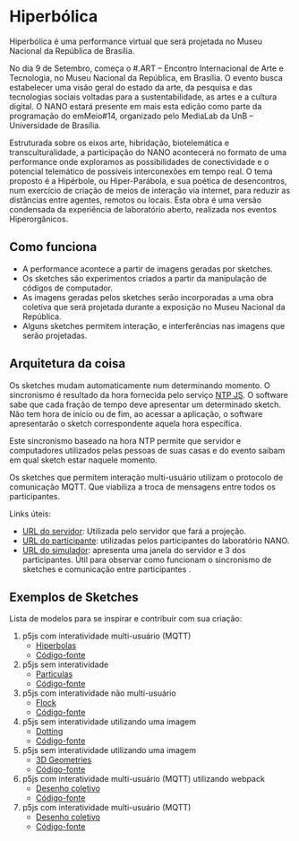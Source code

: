 # Hiperbólica

Hiperbólica é uma performance virtual que será projetada no Museu Nacional da República de Brasília.

No dia 9 de Setembro, começa o #.ART – Encontro Internacional de Arte e Tecnologia, no Museu Nacional da República, em Brasília. O evento busca estabelecer uma visão geral do estado da arte, da pesquisa e das tecnologias sociais voltadas para a sustentabilidade, as artes e a cultura digital. O NANO estará presente em mais esta edição como parte da programação do emMeio#14, organizado pelo MediaLab da UnB – Universidade de Brasília.

Estruturada sobre os eixos arte, hibridação, biotelemática e transculturalidade, a participação do NANO acontecerá no formato de uma performance onde exploramos as possibilidades de conectividade e o potencial telemático de possíveis interconexões em tempo real. O tema proposto é a Hipérbole, ou Hiper-Parábola, e sua poética de desencontros, num exercício de criação de meios de interação via internet, para reduzir as distâncias entre agentes, remotos ou locais. Esta obra é uma versão condensada da experiência de laboratório aberto, realizada nos eventos Hiperorgânicos. 
 
## Como funciona

- A performance acontece a partir de imagens geradas por sketches. 
- Os sketches são experimentos criados a partir da manipulação de códigos de computador. 
- As imagens geradas pelos sketches serão incorporadas a uma obra coletiva que será projetada durante a exposição no Museu Nacional da República. 
- Alguns sketches permitem interação, e  interferências nas imagens que serão projetadas.

## Arquitetura da coisa

Os sketches mudam automaticamente num determinando momento. O sincronismo é resultado da hora fornecida pelo serviço [NTP JS](https://use.ntpjs.org/).
O software sabe que cada fração de tempo deve apresentar um determinado sketch. Não tem hora de início ou de fim, ao acessar a aplicação, o software apresentarão o sketch correspondente aquela hora específica.

Este sincronismo baseado na hora NTP permite que servidor e computadores utilizados pelas pessoas de suas casas e do evento saibam em qual sketch estar naquele momento.

Os sketches que permitem interação multi-usuário utilizam o protocolo de comunicação MQTT. Que viabiliza a troca de mensagens entre todos os participantes.

Links úteis:
- [URL do servidor](https://vamoss.github.io/performance-hiperbole/render.html): Utilizada pelo servidor que fará a projeção.
- [URL do participante](https://vamoss.github.io/performance-hiperbole/client.html): utilizadas pelos participantes do laboratório NANO.
- [URL do simulador](https://vamoss.github.io/performance-hiperbole/simulator.html): apresenta uma janela do servidor e 3 dos participantes. Útil para observar como funcionam o sincronismo de sketches e comunicação entre participantes .


 

## Exemplos de Sketches

Lista de modelos para se inspirar e contribuir com sua criação:

1. p5js com interatividade multi-usuário (MQTT)
   - [Hiperbolas](https://vamoss.github.io/performance-hiperbole/templates/001/)
   - [Código-fonte](https://github.com/Vamoss/performance-hiperbole/tree/main/templates/001)
2. p5js sem interatividade
   - [Particulas](https://vamoss.github.io/performance-hiperbole/templates/002/)
   - [Código-fonte](https://github.com/Vamoss/performance-hiperbole/tree/main/templates/002)
3. p5js com interatividade não multi-usuário
   - [Flock](https://vamoss.github.io/performance-hiperbole/templates/003/)
   - [Código-fonte](https://github.com/Vamoss/performance-hiperbole/tree/main/templates/003)
4. p5js sem interatividade utilizando uma imagem
   - [Dotting](https://vamoss.github.io/performance-hiperbole/templates/004/)
   - [Código-fonte](https://github.com/Vamoss/performance-hiperbole/tree/main/templates/004)
5. p5js sem interatividade utilizando uma imagem
   - [3D Geometries](https://vamoss.github.io/performance-hiperbole/templates/005//dist)
   - [Código-fonte](https://github.com/Vamoss/performance-hiperbole/tree/main/templates/005)
6. p5js com interatividade multi-usuário (MQTT) utilizando webpack
   - [Desenho coletivo](https://vamoss.github.io/performance-hiperbole/templates/006/dist)
   - [Código-fonte](https://github.com/Vamoss/performance-hiperbole/tree/main/templates/006)
7. p5js com interatividade multi-usuário (MQTT)
   - [Desenho coletivo](https://vamoss.github.io/performance-hiperbole/templates/007)
   - [Código-fonte](https://github.com/Vamoss/performance-hiperbole/tree/main/templates/007)
